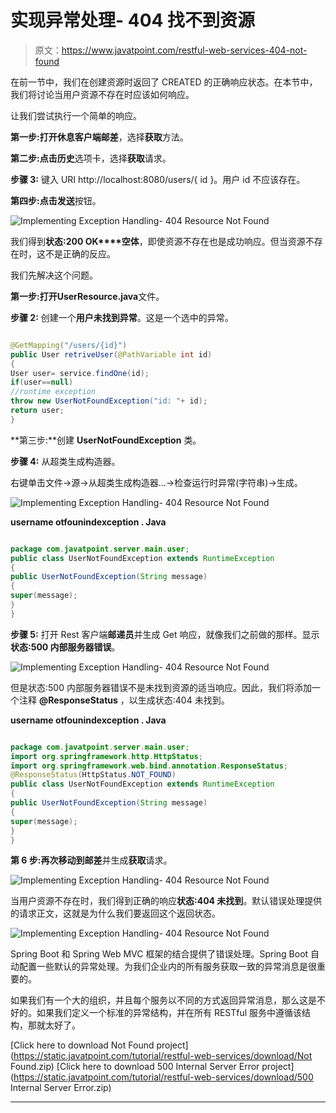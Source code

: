 # 实现异常处理- 404 找不到资源

> 原文：<https://www.javatpoint.com/restful-web-services-404-not-found>

在前一节中，我们在创建资源时返回了 CREATED 的正确响应状态。在本节中，我们将讨论当用户资源不存在时应该如何响应。

让我们尝试执行一个简单的响应。

**第一步:**打开休息客户端**邮差**，选择**获取**方法。

**第二步:**点击**历史**选项卡，选择**获取**请求。

**步骤 3:** 键入 URI http://localhost:8080/users/{ id }。用户 id 不应该存在。

**第四步:**点击**发送**按钮。

![Implementing Exception Handling- 404 Resource Not Found](../img/4d6d2d648a752ffadc24f1f7ad384471.png)

我们得到**状态:200 OK****空体**，即使资源不存在也是成功响应。但当资源不存在时，这不是正确的反应。

我们先解决这个问题。

**第一步:**打开**UserResource.java**文件。

**步骤 2:** 创建一个**用户未找到异常**。这是一个选中的异常。

```java

@GetMapping("/users/{id}")
public User retriveUser(@PathVariable int id)
{
User user= service.findOne(id);
if(user==null)
//runtime exception
throw new UserNotFoundException("id: "+ id);
return user;
}

```

**第三步:**创建 **UserNotFoundException** 类。

**步骤 4:** 从超类生成构造器。

右键单击文件->源->从超类生成构造器...->检查运行时异常(字符串)->生成。

![Implementing Exception Handling- 404 Resource Not Found](../img/e38b4704500c524c1db2cf969a768563.png)

**username otfounindexception . Java**

```java

package com.javatpoint.server.main.user;
public class UserNotFoundException extends RuntimeException 
{
public UserNotFoundException(String message) 
{
super(message);
}
}

```

**步骤 5:** 打开 Rest 客户端**邮递员**并生成 Get 响应，就像我们之前做的那样。显示**状态:500 内部服务器错误**。

![Implementing Exception Handling- 404 Resource Not Found](../img/46c7049374d6dcb8d01820f737a0a383.png)

但是状态:500 内部服务器错误不是未找到资源的适当响应。因此，我们将添加一个注释 **@ResponseStatus** ，以生成状态:404 未找到。

**username otfounindexception . Java**

```java

package com.javatpoint.server.main.user;
import org.springframework.http.HttpStatus;
import org.springframework.web.bind.annotation.ResponseStatus;
@ResponseStatus(HttpStatus.NOT_FOUND)
public class UserNotFoundException extends RuntimeException 
{
public UserNotFoundException(String message) 
{
super(message);
}
}

```

**第 6 步:**再次移动到**邮差**并生成**获取**请求。

![Implementing Exception Handling- 404 Resource Not Found](../img/06b2ea5b2667277d7940a2cf91e55d36.png)

当用户资源不存在时，我们得到正确的响应**状态:404 未找到**。默认错误处理提供的请求正文，这就是为什么我们要返回这个返回状态。

![Implementing Exception Handling- 404 Resource Not Found](../img/fad3e005523ca260e111c0b7e7bc5a28.png)

Spring Boot 和 Spring Web MVC 框架的结合提供了错误处理。Spring Boot 自动配置一些默认的异常处理。为我们企业内的所有服务获取一致的异常消息是很重要的。

如果我们有一个大的组织，并且每个服务以不同的方式返回异常消息，那么这是不好的。如果我们定义一个标准的异常结构，并在所有 RESTful 服务中遵循该结构，那就太好了。

[Click here to download Not Found project](https://static.javatpoint.com/tutorial/restful-web-services/download/Not Found.zip)
[Click here to download 500 Internal Server Error project](https://static.javatpoint.com/tutorial/restful-web-services/download/500 Internal Server Error.zip)

* * *
